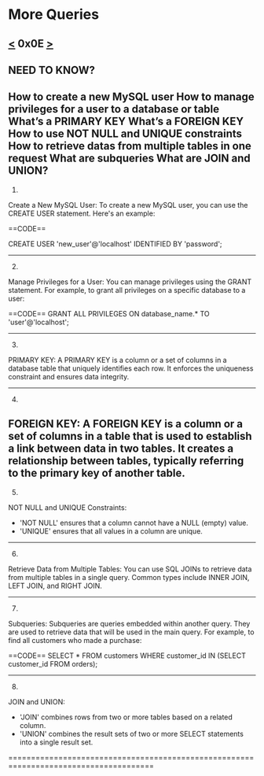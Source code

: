 # More Queries
[<](https://github.com/TheeKingZa/alx-higher_level_programming/tree/master/0x0D-SQL_introduction/README.md) 0x0E [>](https://github.com/TheeKingZa/alx-higher_level_programming/tree/master/0x0F-python-object_relational_mapping/README.md)
---

NEED TO KNOW?
-------------
How to create a new MySQL user
How to manage privileges for a user to a database or table
What’s a PRIMARY KEY
What’s a FOREIGN KEY
How to use NOT NULL and UNIQUE constraints
How to retrieve datas from multiple tables in one request
What are subqueries
What are JOIN and UNION?
----------------------------------------------

1.
Create a New MySQL User:
To create a new MySQL user, you can use the CREATE USER statement. Here's an example:

==CODE==

CREATE USER 'new_user'@'localhost' IDENTIFIED BY 'password';

-----------------------------------

2.
Manage Privileges for a User:
You can manage privileges using the GRANT statement. For example, to grant all privileges on a specific database to a user:

==CODE==
GRANT ALL PRIVILEGES ON database_name.* TO 'user'@'localhost';

------------------------------------

3.
PRIMARY KEY:
A PRIMARY KEY is a column or a set of columns in a database table that uniquely identifies each row. It enforces the uniqueness constraint and ensures data integrity.

------------------------------------

4.
FOREIGN KEY:
A FOREIGN KEY is a column or a set of columns in a table that is used to establish a link between data in two tables. It creates a relationship between tables, typically referring to the primary key of another table.
-------------------------------------

5.
NOT NULL and UNIQUE Constraints:
* 'NOT NULL' ensures that a column cannot have a NULL (empty) value.
* 'UNIQUE' ensures that all values in a column are unique.

--------------------------------------

6.
Retrieve Data from Multiple Tables:
You can use SQL JOINs to retrieve data from multiple tables in a single query. Common types include INNER JOIN, LEFT JOIN, and RIGHT JOIN.

--------------------------------------

7.
Subqueries:
Subqueries are queries embedded within another query. They are used to retrieve data that will be used in the main query. For example, to find all customers who made a purchase:

==CODE==
SELECT * FROM customers WHERE customer_id IN (SELECT customer_id FROM orders);

------------------------------------------

8.
JOIN and UNION:
* 'JOIN' combines rows from two or more tables based on a related column.
* 'UNION' combines the result sets of two or more SELECT statements into a single result set.

======================================================================================
